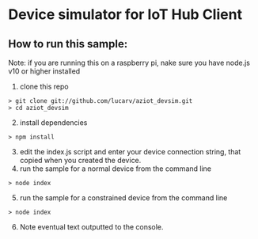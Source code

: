 # Device simulator for IoT Hub Client

## How to run this sample:

Note: if you are running this on a raspberry pi, nake sure you have node.js v10 or higher installed  

1. clone this repo
```
> git clone git://github.com/lucarv/aziot_devsim.git
> cd aziot_devsim
```
2. install dependencies
```
> npm install
```
3. edit the index.js script and enter your device connection string, that copied when you created the device.
4. run the sample for a normal device from the command line
```
> node index 
```
5. run the sample for a constrained device from the command line
```
> node index 
```
6. Note eventual text outputted to the console.
